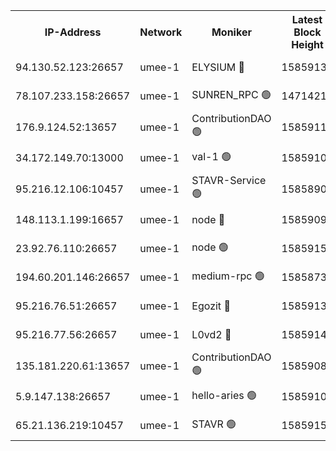 


<table><tr><th>IP-Address</th><th>Network</th><th>Moniker</th><th>Latest Block Height</th><th>Earliest Block Height</th><th>Catching Up</th><th>Tx Index</th><th>Voting Power</th><th>Scan Time</th></tr><tr><td>94.130.52.123:26657</td><td>umee-1</td><td>ELYSIUM 🔴</td><td>15859137</td><td>3216011</td><td>False</td><td>off</td><td>27292654</td><td>2025-01-24T14:25:47.688612840UTC</td></tr><tr><td>78.107.233.158:26657</td><td>umee-1</td><td>SUNREN_RPC 🟢</td><td>14714211</td><td>13338194</td><td>False</td><td>on</td><td>0</td><td>2025-01-24T14:23:51.954903009UTC</td></tr><tr><td>176.9.124.52:13657</td><td>umee-1</td><td>ContributionDAO 🟢</td><td>15859111</td><td>13924595</td><td>False</td><td>on</td><td>0</td><td>2025-01-24T14:23:35.041805489UTC</td></tr><tr><td>34.172.149.70:13000</td><td>umee-1</td><td>val-1 🟢</td><td>15859106</td><td>14743001</td><td>False</td><td>off</td><td>0</td><td>2025-01-24T14:23:08.786439410UTC</td></tr><tr><td>95.216.12.106:10457</td><td>umee-1</td><td>STAVR-Service 🟢</td><td>15858903</td><td>15224001</td><td>False</td><td>on</td><td>0</td><td>2025-01-24T14:25:28.468477448UTC</td></tr><tr><td>148.113.1.199:16657</td><td>umee-1</td><td>node 🔴</td><td>15859090</td><td>15235192</td><td>False</td><td>off</td><td>1666214</td><td>2025-01-24T14:21:39.337066205UTC</td></tr><tr><td>23.92.76.110:26657</td><td>umee-1</td><td>node 🟢</td><td>15859157</td><td>15458270</td><td>False</td><td>on</td><td>0</td><td>2025-01-24T14:27:39.929701082UTC</td></tr><tr><td>194.60.201.146:26657</td><td>umee-1</td><td>medium-rpc 🟢</td><td>15858738</td><td>15489235</td><td>False</td><td>on</td><td>0</td><td>2025-01-24T14:21:48.654747232UTC</td></tr><tr><td>95.216.76.51:26657</td><td>umee-1</td><td>Egozit 🔴</td><td>15859137</td><td>15759137</td><td>False</td><td>off</td><td>38652983</td><td>2025-01-24T14:25:47.365709731UTC</td></tr><tr><td>95.216.77.56:26657</td><td>umee-1</td><td>L0vd2 🔴</td><td>15859149</td><td>15759149</td><td>False</td><td>off</td><td>38548162</td><td>2025-01-24T14:26:55.366780875UTC</td></tr><tr><td>135.181.220.61:13657</td><td>umee-1</td><td>ContributionDAO 🟢</td><td>15859088</td><td>15852138</td><td>False</td><td>off</td><td>0</td><td>2025-01-24T14:21:29.857675413UTC</td></tr><tr><td>5.9.147.138:26657</td><td>umee-1</td><td>hello-aries 🟢</td><td>15859105</td><td>15856461</td><td>False</td><td>off</td><td>0</td><td>2025-01-24T14:23:03.426258957UTC</td></tr><tr><td>65.21.136.219:10457</td><td>umee-1</td><td>STAVR 🟢</td><td>15859151</td><td>15858001</td><td>False</td><td>on</td><td>0</td><td>2025-01-24T14:27:03.908976844UTC</td></tr></table>